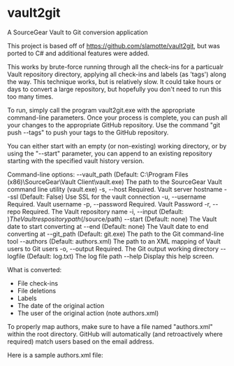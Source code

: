 # vault2git
A SourceGear Vault to Git conversion application

This project is based off of https://github.com/slamotte/vault2git, but was ported to C# and additional features were added.

This works by brute-force running through all the check-ins for a particualr Vault repository directory, applying all check-ins and labels (as 'tags') along the way.  This technique works, but is relatively slow.  It could take hours or days to convert a large repository, but hopefully you don't need to run this too many times.

To run, simply call the program vault2git.exe with the appropriate command-line parameters.  Once your process is complete, you can push all your changes to the appropriate GitHub repository.  Use the command "git push --tags" to push your tags to the GitHub repository.

You can either start with an empty (or non-existing) working directory, or by using the "--start" parameter, you can append to an existing repository starting with the specified vault history version.

Command-line options:
  --vault_path      (Default: C:\Program Files (x86)\SourceGear\Vault
                    Client\vault.exe) The path to the SourceGear Vault command
                    line utility (vault.exe)
  -s, --host        Required. Vault server hostname
  --ssl             (Default: False) Use SSL for the vault connection
  -u, --username    Required. Vault username
  -p, --password    Required. Vault Password
  -r, --repo        Required. The Vault repository name
  -i, --input       (Default: $) The Vault respository path ($/source/path)
  --start           (Default: none) The Vault date to start converting at
  --end             (Default: none) The Vault date to end converting at
  --git_path        (Default: git.exe) The path to the Git command-line tool
  --authors         (Default: authors.xml) The path to an XML mapping of Vault
                    users to Git users
  -o, --output      Required. The Git output working directory
  --logfile         (Default: log.txt) The log file path
  --help            Display this help screen.

  What is converted:
  - File check-ins
  - File deletions
  - Labels
  - The date of the original action
  - The user of the original action (note authors.xml)

To properly map authors, make sure to have a file named "authors.xml" within the root directory.  GitHub will automatically (and retroactively where required) match users based on the email address.

Here is a sample authors.xml file:
    <authors>
        <author vaultname="John" name="John Smith" email="john@exmple.com" />
        <author vaultname="Jane" name="John Smith" email="jane@exmple.com" />
    </authors>
